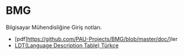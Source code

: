 # BMG
Bilgisayar Mühendisliğine Giriş notları.

* [pdf]https://github.com/PAU-Projects/BMG/blob/master/doc/)ler
* [LDT(Language Description Table) Türkçe](https://github.com/PAU-Projects/BMG/blob/master/LDT_tr.md)
